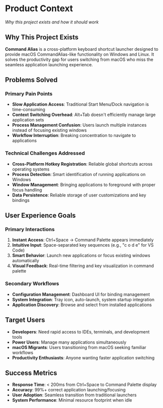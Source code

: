 # Product Context

_Why this project exists and how it should work_

## Why This Project Exists

**Command Alias** is a cross-platform keyboard shortcut launcher designed to provide macOS CommandAlias-like functionality on Windows and Linux. It solves the productivity gap for users switching from macOS who miss the seamless application launching experience.

## Problems Solved

### Primary Pain Points

- **Slow Application Access**: Traditional Start Menu/Dock navigation is time-consuming
- **Context Switching Overhead**: Alt+Tab doesn't efficiently manage large application sets
- **Process Management Confusion**: Users launch multiple instances instead of focusing existing windows
- **Workflow Interruption**: Breaking concentration to navigate to applications

### Technical Challenges Addressed

- **Cross-Platform Hotkey Registration**: Reliable global shortcuts across operating systems
- **Process Detection**: Smart identification of running applications on Windows
- **Window Management**: Bringing applications to foreground with proper focus handling
- **Data Persistence**: Reliable storage of user customizations and key bindings

## User Experience Goals

### Primary Interactions

1. **Instant Access**: Ctrl+Space → Command Palette appears immediately
2. **Intuitive Input**: Space-separated key sequences (e.g., "c o d e" for VS Code)
3. **Smart Behavior**: Launch new applications or focus existing windows automatically
4. **Visual Feedback**: Real-time filtering and key visualization in command palette

### Secondary Workflows

- **Configuration Management**: Dashboard UI for binding management
- **System Integration**: Tray icon, auto-launch, system startup integration
- **Application Discovery**: Browse and select from installed applications

## Target Users

- **Developers**: Need rapid access to IDEs, terminals, and development tools
- **Power Users**: Manage many applications simultaneously
- **macOS Migrants**: Users transitioning from macOS seeking familiar workflows
- **Productivity Enthusiasts**: Anyone wanting faster application switching

## Success Metrics

- **Response Time**: < 200ms from Ctrl+Space to Command Palette display
- **Accuracy**: 99%+ correct application launching/focusing
- **User Adoption**: Seamless transition from traditional launchers
- **System Performance**: Minimal resource footprint when idle
